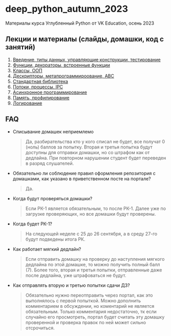 # deep_python_autumn_2023
Материалы курса Углубленный Python от VK Education, осень 2023

## Лекции и материалы (слайды, домашки, код с занятий)
01. [Введение, типы данных, управляющие конструкции, тестирование](lesson-01)
02. [Функции, декораторы, встроенные функции](lesson-02)
03. [Классы, ООП](lesson-03)
04. [Дескрипторы, метапрограммироование, ABC](lesson-04)
05. [Стандартная библиотека](lesson-05)
06. [Потоки, процессы, IPC](lesson-06)
07. [Асинхронное программирование](lesson-07)
08. [Память, профилирование](lesson-08)
09. [Логирование](lesson-09)


## FAQ
* Списывание домашек неприемлемо
  > Да, разбирательства кто у кого списал не будет, все получат 0 (ноль) баллов за попытку. Вторая и третья попытка будут доступны для отправки домашки, но со штрафом как от дедлайна. При повторном нарушении студент будет переведен в разряд слушателей.
* Обязательно ли соблюдение правил оформления репозитория с домашками, как указано в приветственном посте на портале?
  > Да.
* Когда будут проверяться домашки?
  > Если РК-1 является обязательным, то после РК-1. Далее уже по загрузке проверяющих, но все домашки будут проверены.
* Когда будет РК-1?
  > На следующей неделе с 25 до 26 сентября, а в среду 27-го будут подведены итога РК.
* Как работает мягкий дедлайн?
  > Если отправить домашку на проверку до наступления мягкого дедлайна по этой домашке, то можно получить полный балл (7). Более того, вторая и третья попытки, отправленные даже после дедлайна, уже штрафоваться не будут.
* Как отправлять вторую и третью попытки сдачи ДЗ?
  > Обязательно нужно переотправить через портал, как это выполнялось с первой попыткой. Можно дополнить комментарием в обсуждении, но коментарий не является обязательным. Только комментария недостаточно, тк если случайно его просмотреть, портал будет считать эту домашку проверенной и проверка правок по ней может сильно отсрочиться.

